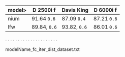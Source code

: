 |model> |D 2500i f | Davis King | D 6000i f |
|--|-----------|---------|----------|
| nium | 91.64 `0.6` | 87.09 `0.4` | 87.21 `0.6` |
|lfw | 89.84, `0.6` | 93.82, `0.6` | 86.01 `0.6` |


.
.
.
.
.
.
.
.
.
.
.
.
.
.
.
.
.
.
.
.
.


















modelName_fc_iter_dist_dataset.txt
